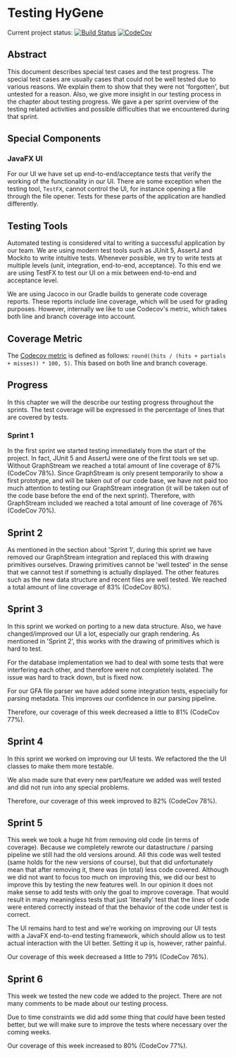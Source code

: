 # Testing HyGene
Current project status:
[![Build Status](https://travis-ci.com/nielsdebruin/dna.svg?token=MPR2aq1yzRi2MdAzgtdk&branch=master)](https://travis-ci.com/nielsdebruin/dna)
[![CodeCov](https://codecov.io/gh/nielsdebruin/dna/branch/master/graph/badge.svg?token=iCcqwI3I98)](https://codecov.io/gh/nielsdebruin/dna)

## Abstract
This document describes special test cases and the test progress. The special test cases are usually cases that could not be well tested due to various reasons. We explain them to show that they were not 'forgotten', but untested for a reason. Also, we give more insight in our testing process in the chapter about testing progress. We gave a per sprint overview of the testing related activities and possible difficulties that we encountered during that sprint.

## Special Components

### JavaFX UI
For our UI we have set up end-to-end/acceptance tests that verify the working of the functionality in our UI. There are some exception when the testing tool, `TestFX`, cannot control the UI, for instance opening a file through the file opener. Tests for these parts of the application are handled differently.


## Testing Tools
Automated testing is considered vital to writing a successful application by our team. We are using modern test tools such as JUnit 5, AssertJ and Mockito to write intuitive tests. Whenever possible, we try to write tests at multiple levels (unit, integration, end-to-end, acceptance). To this end we are using TestFX to test our UI on a mix between end-to-end and acceptance level.

We are using Jacoco in our Gradle builds to generate code coverage reports. These reports include line coverage, which will be used for grading purposes. However, internally we like to use Codecov's metric, which takes both line and branch coverage into account.

## Coverage Metric
The [Codecov metric]((http://docs.codecov.io/docs/frequently-asked-questions)) is defined as follows: `round((hits / (hits + partials + misses)) * 100, 5)`. This based on both line and branch coverage.

## Progress
In this chapter we will the describe our testing progress throughout the sprints. The test coverage will be expressed in the percentage of lines that are covered by tests.

### Sprint 1
In the first sprint we started testing immediately from the start of the project. In fact, JUnit 5 and AssertJ were one of the first tools we set up. Without GraphStream we reached a total amount of line coverage of 87% (CodeCov 78%). Since GraphStream is only present temporarily to show a first prototype, and will be taken out of our code base, we have not paid too much attention to testing our GraphStream integration (it will be taken out of the code base before the end of the next sprint).  Therefore, with GraphStream included we reached a total amount of line coverage of 76% (CodeCov 70%).

## Sprint 2
As mentioned in the section about 'Sprint 1', during this sprint we have removed our GraphStream integration and replaced this with drawing primitives ourselves. Drawing primitives cannot be 'well tested' in the sense that we cannot test if something is actually displayed. The other features such as the new data structure and recent files are well tested.
We reached a total amount of line coverage of 83% (CodeCov 80%).

## Sprint 3
In this sprint we worked on porting to a new data structure. Also, we have changed/improved our UI a lot, especially our graph rendering. As mentioned in 'Sprint 2', this works with the drawing of primitives which is hard to test. 

For the database implementation we had to deal with some tests that were interfering each other, and therefore were not completely isolated. The issue was hard to track down, but is fixed now.

For our GFA file parser we have added some integration tests, especially for parsing metadata. This improves our confidence in our parsing pipeline.

Therefore, our coverage of this week decreased a little to 81% (CodeCov 77%).

## Sprint 4
In this sprint we worked on improving our UI tests. We refactored the the UI classes to make them more testable.

We also made sure that every new part/feature we added was well tested and did not run into any special problems.

Therefore, our coverage of this week improved to 82% (CodeCov 78%).

## Sprint 5
This week we took a huge hit from removing old code (in terms of coverage). Because we completely rewrote our datastructure / parsing pipeline we still had the old versions around. All this code was well tested (same holds for the new versions of course), but that did unfortunately mean that after removing it, there was (in total) less code covered. Although we did not want to focus too much on improving this, we did our best to improve this by testing the new features well. In our opinion it does not make sense to add tests with only the goal to improve coverage. That would result in many meaningless tests that just 'literally' test that the lines of code were entered correctly instead of that the behavior of the code under test is correct. 

The UI remains hard to test and we're working on improving our UI tests with a JavaFX end-to-end testing framework, which should allow us to test actual interaction with the UI better. Setting it up is, however, rather painful.

Our coverage of this week decreased a little to 79% (CodeCov 76%).

## Sprint 6
This week we tested the new code we added to the project. There are not many comments to be made about our testing process. 

Due to time constraints we did add some thing that *could* have been tested better, but we will make sure to improve the tests where necessary over the coming weeks.

Our coverage of this week increased to 80% (CodeCov 77%).


